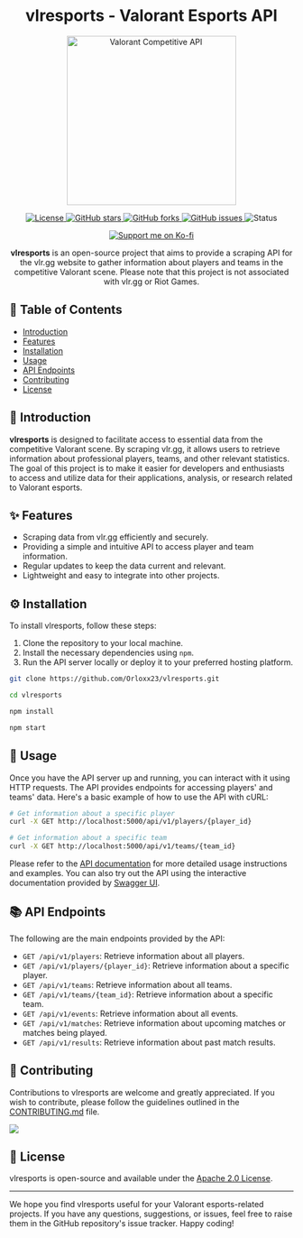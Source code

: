 <h1 align="center">vlresports - Valorant Esports API</h1>

<p align="center">
  <img src="https://i.imgur.com/ZSMbOPL.png" width="300px" alt="Valorant Competitive API" />
</p>

<p align="center">
  <a href="https://opensource.org/licenses/Apache-2.0">
    <img src="https://img.shields.io/github/license/orloxx23/vlresports?style=for-the-badge" alt="License" />
  </a>
  <a href="https://github.com/Orloxx23/vlresports/stargazers">
    <img src="https://img.shields.io/github/stars/orloxx23/vlresports?style=for-the-badge" alt="GitHub stars" />
  </a>
  <a href="https://github.com/Orloxx23/vlresports/network">
    <img src="https://img.shields.io/github/forks/orloxx23/vlresports?style=for-the-badge" alt="GitHub forks" />
  </a>
  <a href="https://github.com/Orloxx23/vlresports/issues">
    <img src="https://img.shields.io/github/issues/orloxx23/vlresports?style=for-the-badge" alt="GitHub issues" />
  </a>
  <img alt="Status" src="https://img.shields.io/website?url=https%3A%2F%2Fvlr.orlandomm.net%2F&style=for-the-badge&label=status"/>

</p>

<p align="center">
  <a href="https://ko-fi.com/L3L1NNH7E" target="_blank"><img src="https://ko-fi.com/img/githubbutton_sm.svg" alt="Support me on Ko-fi" /></a>
</p>

<p align="center">
  <strong>vlresports</strong> is an open-source project that aims to provide a scraping API for the vlr.gg website to gather information about players and teams in the competitive Valorant scene. Please note that this project is not associated with vlr.gg or Riot Games.
</p>

## 📖 Table of Contents

- [Introduction](#-introduction)
- [Features](#-features)
- [Installation](#-installation)
- [Usage](#-usage)
- [API Endpoints](#-api-endpoints)
- [Contributing](#-contributing)
- [License](#-license)

## 🚀 Introduction

**vlresports** is designed to facilitate access to essential data from the competitive Valorant scene. By scraping vlr.gg, it allows users to retrieve information about professional players, teams, and other relevant statistics. The goal of this project is to make it easier for developers and enthusiasts to access and utilize data for their applications, analysis, or research related to Valorant esports.

## ✨ Features

- Scraping data from vlr.gg efficiently and securely.
- Providing a simple and intuitive API to access player and team information.
- Regular updates to keep the data current and relevant.
- Lightweight and easy to integrate into other projects.

## ⚙️ Installation

To install vlresports, follow these steps:

1. Clone the repository to your local machine.
2. Install the necessary dependencies using `npm`.
3. Run the API server locally or deploy it to your preferred hosting platform.

```bash
git clone https://github.com/Orloxx23/vlresports.git
```

```bash
cd vlresports
```

```bash
npm install
```

```bash
npm start
```

## 🎯 Usage

Once you have the API server up and running, you can interact with it using HTTP requests. The API provides endpoints for accessing players' and teams' data. Here's a basic example of how to use the API with cURL:

```bash
# Get information about a specific player
curl -X GET http://localhost:5000/api/v1/players/{player_id}

# Get information about a specific team
curl -X GET http://localhost:5000/api/v1/teams/{team_id}
```

Please refer to the <a href="https://vlresports.vercel.app">API documentation</a> for more detailed usage instructions and examples. You can also try out the API using the interactive documentation provided by <a href="https://app.swaggerhub.com/apis-docs/Orloxx23/Valorant-Esports/" target="_blank">Swagger UI</a>.

## 📚 API Endpoints

The following are the main endpoints provided by the API:

- `GET /api/v1/players`: Retrieve information about all players.
- `GET /api/v1/players/{player_id}`: Retrieve information about a specific player.
- `GET /api/v1/teams`: Retrieve information about all teams.
- `GET /api/v1/teams/{team_id}`: Retrieve information about a specific team.
- `GET /api/v1/events`: Retrieve information about all events.
- `GET /api/v1/matches`: Retrieve information about upcoming matches or matches being played.
- `GET /api/v1/results`: Retrieve information about past match results.

## 🤝 Contributing

Contributions to vlresports are welcome and greatly appreciated. If you wish to contribute, please follow the guidelines outlined in the [CONTRIBUTING.md](https://github.com/Orloxx23/vlresports/blob/main/CONTRIBUTING.md) file.

<a href="https://github.com/Orloxx23/vlresports/graphs/contributors">
  <img src="https://contrib.rocks/image?repo=Orloxx23/vlresports" />
</a>

## 📝 License

vlresports is open-source and available under the [Apache 2.0 License](https://github.com/Orloxx23/vlresports/blob/main/LICENSE).

---

We hope you find vlresports useful for your Valorant esports-related projects. If you have any questions, suggestions, or issues, feel free to raise them in the GitHub repository's issue tracker. Happy coding!

